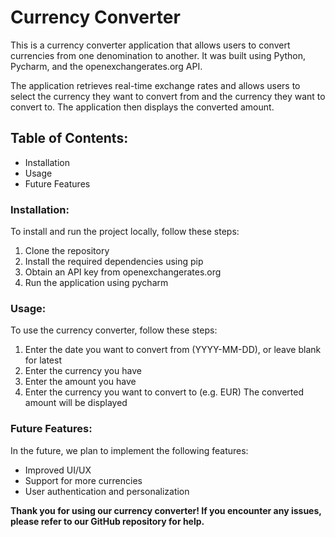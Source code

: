 # Currency Converter

This is a currency converter application that allows users to convert currencies from one denomination to another. It was built using Python, Pycharm, and the openexchangerates.org API.

The application retrieves real-time exchange rates and allows users to select the currency they want to convert from and the currency they want to convert to. The application then displays the converted amount.

## Table of Contents:

- Installation
- Usage
- Future Features

### Installation:
To install and run the project locally, follow these steps:

1. Clone the repository
2. Install the required dependencies using pip
3. Obtain an API key from openexchangerates.org
4. Run the application using pycharm

### Usage:
To use the currency converter, follow these steps:

1. Enter the date you want to convert from (YYYY-MM-DD), or leave blank for latest
2. Enter the currency you have
3. Enter the amount you have
4. Enter the currency you want to convert to (e.g. EUR)
The converted amount will be displayed

### Future Features:
In the future, we plan to implement the following features:

- Improved UI/UX
- Support for more currencies
- User authentication and personalization

<b>Thank you for using our currency converter! If you encounter any issues, please refer to our GitHub repository for help.</b>
